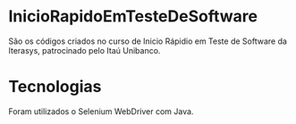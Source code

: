 # InicioRapidoEmTesteDeSoftware
São os códigos criados no curso de Inicio Rápidio em Teste de Software da Iterasys, patrocinado pelo Itaú Unibanco.


# Tecnologias

Foram utilizados o Selenium WebDriver com Java.
